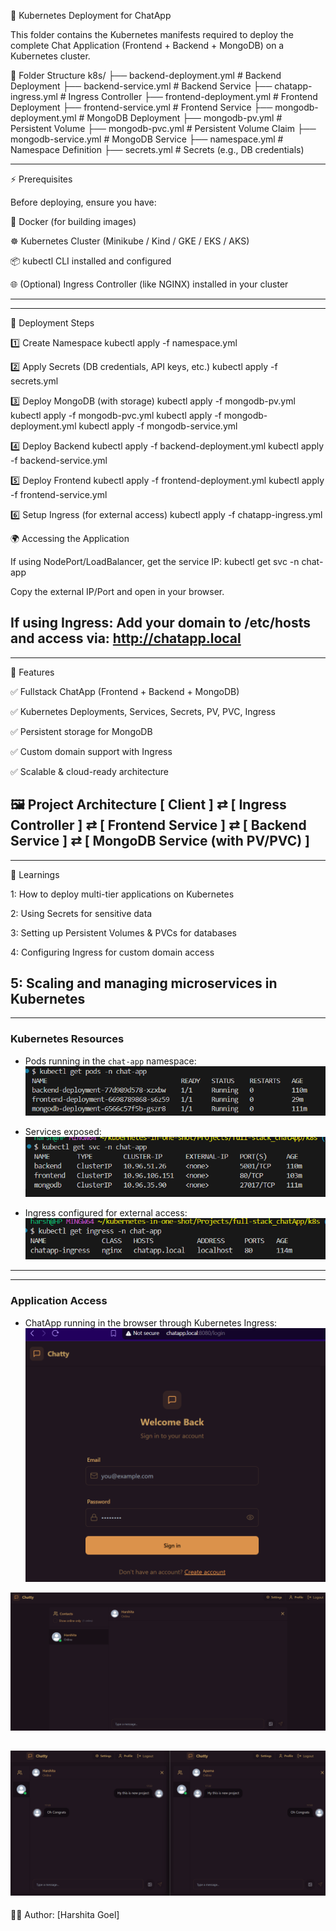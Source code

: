 🚀 Kubernetes Deployment for ChatApp

This folder contains the Kubernetes manifests required to deploy the complete Chat Application (Frontend + Backend + MongoDB) on a Kubernetes cluster.

📂 Folder Structure
k8s/
├── backend-deployment.yml     # Backend Deployment
├── backend-service.yml        # Backend Service
├── chatapp-ingress.yml        # Ingress Controller
├── frontend-deployment.yml    # Frontend Deployment
├── frontend-service.yml       # Frontend Service
├── mongodb-deployment.yml     # MongoDB Deployment
├── mongodb-pv.yml             # Persistent Volume
├── mongodb-pvc.yml            # Persistent Volume Claim
├── mongodb-service.yml        # MongoDB Service
├── namespace.yml              # Namespace Definition
├── secrets.yml                # Secrets (e.g., DB credentials)


----
⚡ Prerequisites

Before deploying, ensure you have:

🐳 Docker (for building images)

☸️ Kubernetes Cluster (Minikube / Kind / GKE / EKS / AKS)

📦 kubectl CLI installed and configured

🌐 (Optional) Ingress Controller (like NGINX) installed in your cluster

----

----

🚀 Deployment Steps

1️⃣ Create Namespace
kubectl apply -f namespace.yml

2️⃣ Apply Secrets (DB credentials, API keys, etc.)
kubectl apply -f secrets.yml

3️⃣ Deploy MongoDB (with storage)
kubectl apply -f mongodb-pv.yml
kubectl apply -f mongodb-pvc.yml
kubectl apply -f mongodb-deployment.yml
kubectl apply -f mongodb-service.yml

4️⃣ Deploy Backend
kubectl apply -f backend-deployment.yml
kubectl apply -f backend-service.yml

5️⃣ Deploy Frontend
kubectl apply -f frontend-deployment.yml
kubectl apply -f frontend-service.yml

6️⃣ Setup Ingress (for external access)
kubectl apply -f chatapp-ingress.yml

🌍 Accessing the Application

   If using NodePort/LoadBalancer, get the service IP:
   kubectl get svc -n chat-app

Copy the external IP/Port and open in your browser.

If using Ingress:
Add your domain to /etc/hosts and access via:
http://chatapp.local
----

----
🎯 Features

✅ Fullstack ChatApp (Frontend + Backend + MongoDB)

✅ Kubernetes Deployments, Services, Secrets, PV, PVC, Ingress

✅ Persistent storage for MongoDB

✅ Custom domain support with Ingress

✅ Scalable & cloud-ready architecture

🖼️ Project Architecture
[ Client ] ⇄ [ Ingress Controller ] ⇄ [ Frontend Service ] ⇄ [ Backend Service ] ⇄ [ MongoDB Service (with PV/PVC) ]
----

----
📖 Learnings

1: How to deploy multi-tier applications on Kubernetes

2: Using Secrets for sensitive data

3: Setting up Persistent Volumes & PVCs for databases

4: Configuring Ingress for custom domain access

5: Scaling and managing microservices in Kubernetes
----

----
### Kubernetes Resources
- Pods running in the `chat-app` namespace: 
  ![alt text](<screenshots/Screenshot 2025-08-31 190406.png>)


- Services exposed:
  ![alt text](<screenshots/Screenshot 2025-08-31 190423.png>)


- Ingress configured for external access:
  ![alt text](<screenshots/Screenshot 2025-08-31 191906.png>)
----

----
### Application Access
- ChatApp running in the browser through Kubernetes Ingress:
![alt text](<screenshots/Screenshot 2025-08-31 184954.png>)


![alt text](<screenshots/Screenshot 2025-08-31 173133.png>)


![alt text](<screenshots/Screenshot 2025-08-31 173328.png>)
----

👩‍💻 Author: [Harshita Goel]